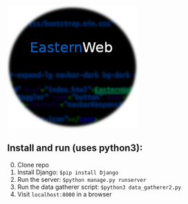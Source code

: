 

![EasternWeb](logo.png "EasternWeb")








Install and run (uses python3):
----------------

0. Clone repo
1. Install Django: `$pip install Django`
2. Run the server: `$python manage.py runserver`
3. Run the data gatherer script: `$python3 data_gatherer2.py`
4. Visit `localhost:8000` in a browser
